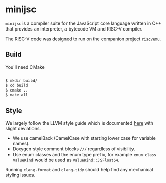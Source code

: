 # minijsc

`minijsc` is a compiler suite for the JavaScript core language written in C++
that provides an interpreter, a bytecode VM and RISC-V compiler.

The RISC-V code was designed to run on the companion project
[`riscvemu`](https://github.com/jmpnz/riscvemu).

## Build

You'll need CMake

```sh

$ mkdir build/
$ cd build
$ cmake ..
$ make all

```

## Style

We largely follow the LLVM style guide which is documented [here](https://llvm.org/docs/CodingStandards.html)
with slight deviations.

* We use camelBack (CamelCase with starting lower case for variable names).
* Doxygen style comment blocks `///` regardless of visibility.
* Use enum classes and the enum type prefix, for example `enum class ValueKind`
    would be used as `ValueKind::JSFloat64`.

Running `clang-format` and `clang-tidy` should help find any mechanical styling
issues.
